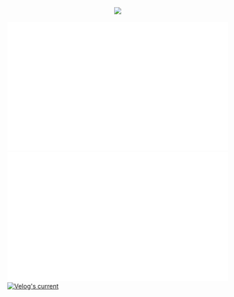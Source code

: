 <div align="center">
    <a href="https://velog.io/@jonghyun0429p/posts" target="_blank"><img src="https://img.shields.io/badge/Velog-20C997?style=flat&logo=Velog&logoColor=white"/></a>
</div>

![overview](https://raw.githubusercontent.com/jonghyun0429p/github-stats-transparent/output/generated/overview.svg)
![languages](https://raw.githubusercontent.com/jonghyun0429p/github-stats-transparent/output/generated/languages.svg)
[![Velog's current](https://velog-readme-stats.vercel.app/api?name=jonghyun0429p)](https://velog.io/@jonghyun0429p/post-stats-update)